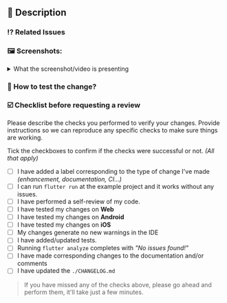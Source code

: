 ## 📖 Description

<!--- Please include a summary of the change and which issue is fixed. Please also include relevant motivation and context. List any dependencies that are required for this change. -->

### ⁉️ Related Issues
<!--- If suggesting a new feature or change, please discuss it in an issue first -->
<!--- For more explanation: https://docs.github.com/en/issues/tracking-your-work-with-issues/linking-a-pull-request-to-an-issue#linking-a-pull-request-to-an-issue-using-a-keyword -->
<!--- Please link the issue here: (use keyword `closes: #12345`) -->

<!--- If it's a visual change, please provide a screenshot/video of the changes -->
### 🖼️ Screenshots:
<!--- Use the spoiler system for your screenshots/videos -->

<details>
    <summary>What the screenshot/video is presenting</summary> 
    Drag & drop your screenshot/video here or provide link 
</details>

### 🧪 How to test the change?
<!--- Please describe how you tested your changes. -->
<!--- Include details of your unit test, and the manual tests you did -->
<!--- see how your change affects other areas of the code, etc. -->

### ☑️ Checklist before requesting a review

Please describe the checks you performed to verify your changes. Provide instructions so we can reproduce any specific checks to make sure things are working.

Tick the checkboxes to confirm if the checks were successful or not. *(All that apply)*

- [ ] I have added a label corresponding to the type of change I've made *(enhancement, documentation, CI...)*
- [ ] I can run `flutter run` at the example project and it works without any issues.
- [ ] I have performed a self-review of my code.
- [ ] I have tested my changes on **Web**
- [ ] I have tested my changes on **Android**
- [ ] I have tested my changes on **iOS**
- [ ] My changes generate no new warnings in the IDE
- [ ] I have added/updated tests.
- [ ] Running `flutter analyze` completes with _"No issues found!"_ 
- [ ] I have made corresponding changes to the documentation and/or comments
- [ ] I have updated the `./CHANGELOG.md`

> If you have missed any of the checks above, please go ahead and perform them, it'll take just a few minutes.
